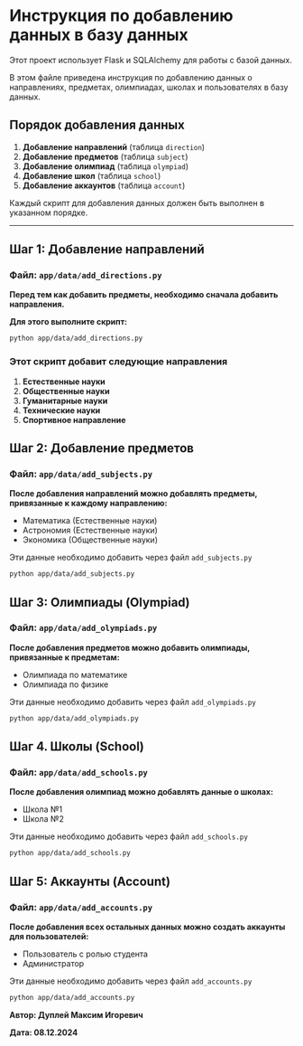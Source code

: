 # Инструкция по добавлению данных в базу данных

Этот проект использует Flask и SQLAlchemy для работы с базой данных.

В этом файле приведена инструкция по добавлению данных о направлениях, предметах, олимпиадах, школах и пользователях в базу данных.

## Порядок добавления данных

1. **Добавление направлений** (таблица `direction`)
2. **Добавление предметов** (таблица `subject`)
3. **Добавление олимпиад** (таблица `olympiad`)
4. **Добавление школ** (таблица `school`)
5. **Добавление аккаунтов** (таблица `account`)

Каждый скрипт для добавления данных должен быть выполнен в указанном порядке.

---

## Шаг 1: Добавление направлений

### Файл: `app/data/add_directions.py`

**Перед тем как добавить предметы, необходимо сначала добавить направления.**

**Для этого выполните скрипт:**

```bash
python app/data/add_directions.py
```

### Этот скрипт добавит следующие направления

1. **Естественные науки**
2. **Общественные науки**
3. **Гуманитарные науки**
4. **Технические науки**
5. **Спортивное направление**

## Шаг 2: Добавление предметов

### Файл: `app/data/add_subjects.py`

**После добавления направлений можно добавлять предметы, привязанные к каждому направлению:**
  
- Математика (Естественные науки)  
- Астрономия (Естественные науки)  
- Экономика (Общественные науки)  

Эти данные необходимо добавить через файл `add_subjects.py`

```bash
python app/data/add_subjects.py
```

## Шаг 3: Олимпиады (Olympiad)

### Файл: `app/data/add_olympiads.py`

**После добавления предметов можно добавить олимпиады, привязанные к предметам:**

- Олимпиада по математике
- Олимпиада по физике

Эти данные необходимо добавить через файл `add_olympiads.py`

```bash
python app/data/add_olympiads.py
```

## Шаг 4. Школы (School)

### Файл: `app/data/add_schools.py`

**После добавления олимпиад можно добавлять данные о школах:**

- Школа №1
- Школа №2

Эти данные необходимо добавить через файл `add_schools.py`

```bash
python app/data/add_schools.py
```

## Шаг 5: Аккаунты (Account)  

### Файл: `app/data/add_accounts.py`

**После добавления всех остальных данных можно создать аккаунты для пользователей:**

- Пользователь с ролью студента
- Администратор

Эти данные необходимо добавить через файл `add_accounts.py`

```bash
python app/data/add_accounts.py
```

**Автор: Дуплей Максим Игоревич**

**Дата: 08.12.2024**
